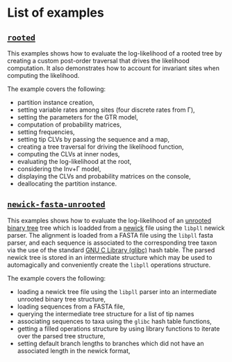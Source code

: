 # List of examples

## [`rooted`](https://github.com/xflouris/libpll/tree/master/examples/rooted)

This examples shows how to evaluate the log-likelihood of a rooted tree by
creating a custom post-order traversal that drives the likelihood computation.
It also demonstrates how to account for invariant sites when computing the
likelihood. 

The example covers the following:

* partition instance creation,
* setting variable rates among sites (four discrete rates from &Gamma;),
* setting the parameters for the GTR model,
* computation of probability matrices,
* setting frequencies,
* setting tip CLVs by passing the sequence and a map,
* creating a tree traversal for driving the likelihood function,
* computing the CLVs at inner nodes,
* evaluating the log-likelihood at the root,
* considering the Inv+&Gamma; model,
* displaying the CLVs and probability matrices on the console,
* deallocating the partition instance.

## [`newick-fasta-unrooted`](https://github.com/xflouris/libpll/tree/master/examples/newick-fasta-unrooted)

This examples shows how to evaluate the log-likelihood of an 
[unrooted binary tree](http://en.wikipedia.org/wiki/Unrooted_binary_tree) tree
which is loadded from a [newick](http://en.wikipedia.org/wiki/Newick_format)
file using the `libpll` newick parser. The alignment is loaded from a FASTA
file using the `libpll` fasta parser, and each sequence is associated to the
corresponding tree taxon via the use of the standard
[GNU C Library (glibc)](http://www.gnu.org/software/libc/) hash table. The
parsed newick tree is stored in an intermediate structure which may be used to
automagically and conveniently create the `libpll` operations structure.

The example covers the following:

* loading a newick tree file using the `libpll` parser into an intermediate unrooted binary tree structure,
* loading sequences from a FASTA file,
* querying the intermediate tree structure for a list of tip names
* associating sequences to taxa using the `glibc` hash table functions,
* getting a filled operations structure by using library functions to iterate over the parsed tree structure,
* setting default branch lengths to branches which did not have an associated length in the newick format,
